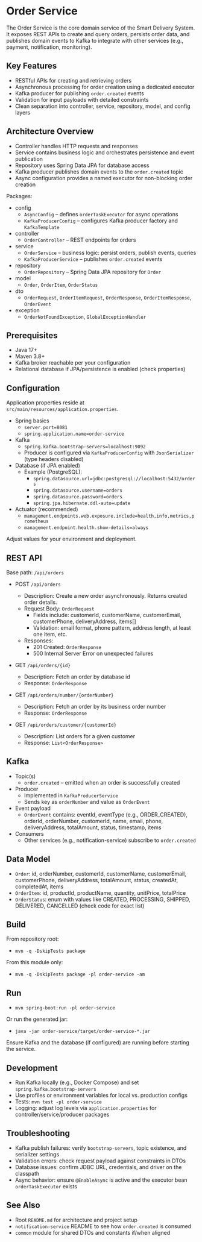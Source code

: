 # Order Service

The Order Service is the core domain service of the Smart Delivery System. It exposes REST APIs to create and query orders, persists order data, and publishes domain events to Kafka to integrate with other services (e.g., payment, notification, monitoring).

## Key Features
- RESTful APIs for creating and retrieving orders
- Asynchronous processing for order creation using a dedicated executor
- Kafka producer for publishing `order.created` events
- Validation for input payloads with detailed constraints
- Clean separation into controller, service, repository, model, and config layers

## Architecture Overview
- Controller handles HTTP requests and responses
- Service contains business logic and orchestrates persistence and event publication
- Repository uses Spring Data JPA for database access
- Kafka producer publishes domain events to the `order.created` topic
- Async configuration provides a named executor for non-blocking order creation

Packages:
- config
  - `AsyncConfig` – defines `orderTaskExecutor` for async operations
  - `KafkaProducerConfig` – configures Kafka producer factory and `KafkaTemplate`
- controller
  - `OrderController` – REST endpoints for orders
- service
  - `OrderService` – business logic: persist orders, publish events, queries
  - `KafkaProducerService` – publishes `order.created` events
- repository
  - `OrderRepository` – Spring Data JPA repository for `Order`
- model
  - `Order`, `OrderItem`, `OrderStatus`
- dto
  - `OrderRequest`, `OrderItemRequest`, `OrderResponse`, `OrderItemResponse`, `OrderEvent`
- exception
  - `OrderNotFoundException`, `GlobalExceptionHandler`

## Prerequisites
- Java 17+
- Maven 3.8+
- Kafka broker reachable per your configuration
- Relational database if JPA/persistence is enabled (check properties)

## Configuration
Application properties reside at `src/main/resources/application.properties`.

- Spring basics
  - `server.port=8081`
  - `spring.application.name=order-service`
- Kafka
  - `spring.kafka.bootstrap-servers=localhost:9092`
  - Producer is configured via `KafkaProducerConfig` with `JsonSerializer` (type headers disabled)
- Database (if JPA enabled)
  - Example (PostgreSQL):
    - `spring.datasource.url=jdbc:postgresql://localhost:5432/orders`
    - `spring.datasource.username=orders`
    - `spring.datasource.password=orders`
    - `spring.jpa.hibernate.ddl-auto=update`
- Actuator (recommended)
  - `management.endpoints.web.exposure.include=health,info,metrics,prometheus`
  - `management.endpoint.health.show-details=always`

Adjust values for your environment and deployment.

## REST API
Base path: `/api/orders`

- POST `/api/orders`
  - Description: Create a new order asynchronously. Returns created order details.
  - Request Body: `OrderRequest`
    - Fields include: customerId, customerName, customerEmail, customerPhone, deliveryAddress, items[]
    - Validation: email format, phone pattern, address length, at least one item, etc.
  - Responses:
    - 201 Created: `OrderResponse`
    - 500 Internal Server Error on unexpected failures

- GET `/api/orders/{id}`
  - Description: Fetch an order by database id
  - Response: `OrderResponse`

- GET `/api/orders/number/{orderNumber}`
  - Description: Fetch an order by its business order number
  - Response: `OrderResponse`

- GET `/api/orders/customer/{customerId}`
  - Description: List orders for a given customer
  - Response: `List<OrderResponse>`

## Kafka
- Topic(s)
  - `order.created` – emitted when an order is successfully created
- Producer
  - Implemented in `KafkaProducerService`
  - Sends key as `orderNumber` and value as `OrderEvent`
- Event payload
  - `OrderEvent` contains: eventId, eventType (e.g., ORDER_CREATED), orderId, orderNumber, customerId, name, email, phone, deliveryAddress, totalAmount, status, timestamp, items
- Consumers
  - Other services (e.g., notification-service) subscribe to `order.created`

## Data Model
- `Order`: id, orderNumber, customerId, customerName, customerEmail, customerPhone, deliveryAddress, totalAmount, status, createdAt, completedAt, items
- `OrderItem`: id, productId, productName, quantity, unitPrice, totalPrice
- `OrderStatus`: enum with values like CREATED, PROCESSING, SHIPPED, DELIVERED, CANCELLED (check code for exact list)

## Build
From repository root:
- `mvn -q -DskipTests package`

From this module only:
- `mvn -q -DskipTests package -pl order-service -am`

## Run
- `mvn spring-boot:run -pl order-service`

Or run the generated jar:
- `java -jar order-service/target/order-service-*.jar`

Ensure Kafka and the database (if configured) are running before starting the service.

## Development
- Run Kafka locally (e.g., Docker Compose) and set `spring.kafka.bootstrap-servers`
- Use profiles or environment variables for local vs. production configs
- Tests: `mvn test -pl order-service`
- Logging: adjust log levels via `application.properties` for controller/service/producer packages

## Troubleshooting
- Kafka publish failures: verify `bootstrap-servers`, topic existence, and serializer settings
- Validation errors: check request payload against constraints in DTOs
- Database issues: confirm JDBC URL, credentials, and driver on the classpath
- Async behavior: ensure `@EnableAsync` is active and the executor bean `orderTaskExecutor` exists

## See Also
- Root `README.md` for architecture and project setup
- `notification-service` README to see how `order.created` is consumed
- `common` module for shared DTOs and constants if/when aligned

